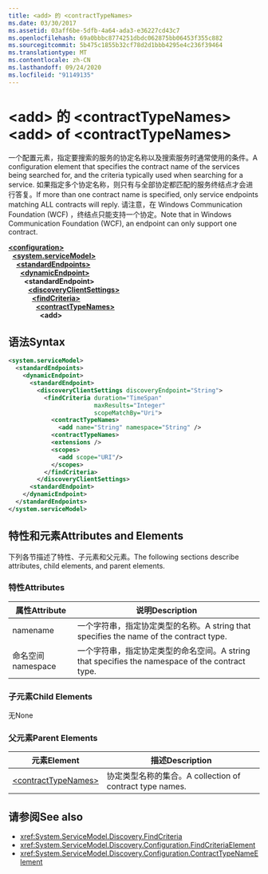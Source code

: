 ```yaml
---
title: <add> 的 <contractTypeNames>
ms.date: 03/30/2017
ms.assetid: 03aff6be-5dfb-4a64-ada3-e36227cd43c7
ms.openlocfilehash: 69a0bbbc8774251dbdc062875bb06453f355c882
ms.sourcegitcommit: 5b475c1855b32cf78d2d1bbb4295e4c236f39464
ms.translationtype: MT
ms.contentlocale: zh-CN
ms.lasthandoff: 09/24/2020
ms.locfileid: "91149135"
---
```

# <a name="add-of-contracttypenames"></a><span data-ttu-id="0d4aa-102">\<add> 的 \<contractTypeNames></span><span class="sxs-lookup"><span data-stu-id="0d4aa-102">\<add> of \<contractTypeNames></span></span>

<span data-ttu-id="0d4aa-103">一个配置元素，指定要搜索的服务的协定名称以及搜索服务时通常使用的条件。</span><span class="sxs-lookup"><span data-stu-id="0d4aa-103">A configuration element that specifies the contract name of the services being searched for, and the criteria typically used when searching for a service.</span></span> <span data-ttu-id="0d4aa-104">如果指定多个协定名称，则只有与全部协定都匹配的服务终结点才会进行答复。</span><span class="sxs-lookup"><span data-stu-id="0d4aa-104">If more than one contract name is specified, only service endpoints matching ALL contracts will reply.</span></span> <span data-ttu-id="0d4aa-105">请注意，在 Windows Communication Foundation (WCF) ，终结点只能支持一个协定。</span><span class="sxs-lookup"><span data-stu-id="0d4aa-105">Note that in Windows Communication Foundation (WCF), an endpoint can only support one contract.</span></span>  
  
[**\<configuration>**](../configuration-element.md)\
&nbsp;&nbsp;[**\<system.serviceModel>**](system-servicemodel.md)\
&nbsp;&nbsp;&nbsp;&nbsp;[**\<standardEndpoints>**](standardendpoints.md)\
&nbsp;&nbsp;&nbsp;&nbsp;&nbsp;&nbsp;[**\<dynamicEndpoint>**](dynamicendpoint.md)\
&nbsp;&nbsp;&nbsp;&nbsp;&nbsp;&nbsp;&nbsp;&nbsp;**\<standardEndpoint>**\
&nbsp;&nbsp;&nbsp;&nbsp;&nbsp;&nbsp;&nbsp;&nbsp;&nbsp;&nbsp;[**\<discoveryClientSettings>**](discoveryclientsettings.md)\
&nbsp;&nbsp;&nbsp;&nbsp;&nbsp;&nbsp;&nbsp;&nbsp;&nbsp;&nbsp;&nbsp;&nbsp;[**\<findCriteria>**](findcriteria.md)\
&nbsp;&nbsp;&nbsp;&nbsp;&nbsp;&nbsp;&nbsp;&nbsp;&nbsp;&nbsp;&nbsp;&nbsp;&nbsp;&nbsp;[**\<contractTypeNames>**](contracttypenames.md)\
&nbsp;&nbsp;&nbsp;&nbsp;&nbsp;&nbsp;&nbsp;&nbsp;&nbsp;&nbsp;&nbsp;&nbsp;&nbsp;&nbsp;&nbsp;&nbsp;**\<add>**  
  
## <a name="syntax"></a><span data-ttu-id="0d4aa-106">语法</span><span class="sxs-lookup"><span data-stu-id="0d4aa-106">Syntax</span></span>  
  
```xml  
<system.serviceModel>
  <standardEndpoints>
    <dynamicEndpoint>
      <standardEndpoint>
        <discoveryClientSettings discoveryEndpoint="String">
          <findCriteria duration="TimeSpan"
                        maxResults="Integer"
                        scopeMatchBy="Uri">
            <contractTypeNames>
              <add name="String" namespace="String" />
            <contractTypeNames>
            <extensions />
            <scopes>
              <add scope="URI"/>
            </scopes>
          </findCriteria>
        </discoveryClientSettings>
      <standardEndpoint>
    </dynamicEndpoint>
  </standardEndpoints>
</system.serviceModel>
```  
  
## <a name="attributes-and-elements"></a><span data-ttu-id="0d4aa-107">特性和元素</span><span class="sxs-lookup"><span data-stu-id="0d4aa-107">Attributes and Elements</span></span>  

 <span data-ttu-id="0d4aa-108">下列各节描述了特性、子元素和父元素。</span><span class="sxs-lookup"><span data-stu-id="0d4aa-108">The following sections describe attributes, child elements, and parent elements.</span></span>  
  
### <a name="attributes"></a><span data-ttu-id="0d4aa-109">特性</span><span class="sxs-lookup"><span data-stu-id="0d4aa-109">Attributes</span></span>  
  
|<span data-ttu-id="0d4aa-110">属性</span><span class="sxs-lookup"><span data-stu-id="0d4aa-110">Attribute</span></span>|<span data-ttu-id="0d4aa-111">说明</span><span class="sxs-lookup"><span data-stu-id="0d4aa-111">Description</span></span>|  
|---------------|-----------------|  
|<span data-ttu-id="0d4aa-112">name</span><span class="sxs-lookup"><span data-stu-id="0d4aa-112">name</span></span>|<span data-ttu-id="0d4aa-113">一个字符串，指定协定类型的名称。</span><span class="sxs-lookup"><span data-stu-id="0d4aa-113">A string that specifies the name of the contract type.</span></span>|  
|<span data-ttu-id="0d4aa-114">命名空间</span><span class="sxs-lookup"><span data-stu-id="0d4aa-114">namespace</span></span>|<span data-ttu-id="0d4aa-115">一个字符串，指定协定类型的命名空间。</span><span class="sxs-lookup"><span data-stu-id="0d4aa-115">A string that specifies the namespace of the contract type.</span></span>|  
  
### <a name="child-elements"></a><span data-ttu-id="0d4aa-116">子元素</span><span class="sxs-lookup"><span data-stu-id="0d4aa-116">Child Elements</span></span>  

 <span data-ttu-id="0d4aa-117">无</span><span class="sxs-lookup"><span data-stu-id="0d4aa-117">None</span></span>  
  
### <a name="parent-elements"></a><span data-ttu-id="0d4aa-118">父元素</span><span class="sxs-lookup"><span data-stu-id="0d4aa-118">Parent Elements</span></span>  
  
|<span data-ttu-id="0d4aa-119">元素</span><span class="sxs-lookup"><span data-stu-id="0d4aa-119">Element</span></span>|<span data-ttu-id="0d4aa-120">描述</span><span class="sxs-lookup"><span data-stu-id="0d4aa-120">Description</span></span>|  
|-------------|-----------------|  
|[\<contractTypeNames>](contracttypenames.md)|<span data-ttu-id="0d4aa-121">协定类型名称的集合。</span><span class="sxs-lookup"><span data-stu-id="0d4aa-121">A collection of contract type names.</span></span>|  
  
## <a name="see-also"></a><span data-ttu-id="0d4aa-122">请参阅</span><span class="sxs-lookup"><span data-stu-id="0d4aa-122">See also</span></span>

- <xref:System.ServiceModel.Discovery.FindCriteria>
- <xref:System.ServiceModel.Discovery.Configuration.FindCriteriaElement>
- <xref:System.ServiceModel.Discovery.Configuration.ContractTypeNameElement>
